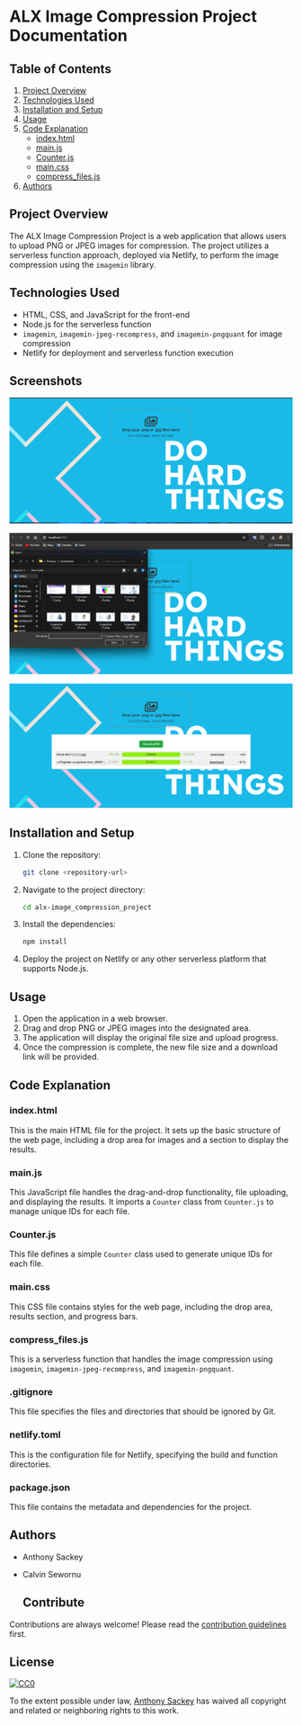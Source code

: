 # ALX Image Compression Project Documentation

## Table of Contents

1. [Project Overview](#project-overview)
2. [Technologies Used](#technologies-used)
3. [Installation and Setup](#installation-and-setup)
4. [Usage](#usage)
5. [Code Explanation](#code-explanation)
    - [index.html](#indexhtml)
    - [main.js](#mainjs)
    - [Counter.js](#counterjs)
    - [main.css](#maincss)
    - [compress_files.js](#compress_filesjs)
6. [Authors](#authors)

## Project Overview

The ALX Image Compression Project is a web application that allows users to upload PNG or JPEG images for compression. The project utilizes a serverless function approach, deployed via Netlify, to perform the image compression using the `imagemin` library.

## Technologies Used

- HTML, CSS, and JavaScript for the front-end
- Node.js for the serverless function
- `imagemin`, `imagemin-jpeg-recompress`, and `imagemin-pngquant` for image compression
- Netlify for deployment and serverless function execution

## Screenshots
![Screenshot](https://github.com/Anthony-cloud-1/alx-image_compression_project/blob/main/main/img/imagecompress1.png)

![Screenshot](https://github.com/Anthony-cloud-1/alx-image_compression_project/blob/main/main/img/imagecompress2.png)

![Screenshot](https://github.com/Anthony-cloud-1/alx-image_compression_project/blob/main/main/img/imagecompress3.png)

## Installation and Setup

1. Clone the repository:
   ```sh
   git clone <repository-url>
   ```
2. Navigate to the project directory:
   ```sh
   cd alx-image_compression_project
   ```
3. Install the dependencies:
   ```sh
   npm install
   ```
4. Deploy the project on Netlify or any other serverless platform that supports Node.js.

## Usage

1. Open the application in a web browser.
2. Drag and drop PNG or JPEG images into the designated area.
3. The application will display the original file size and upload progress.
4. Once the compression is complete, the new file size and a download link will be provided.

## Code Explanation

### index.html

This is the main HTML file for the project. It sets up the basic structure of the web page, including a drop area for images and a section to display the results.


### main.js

This JavaScript file handles the drag-and-drop functionality, file uploading, and displaying the results. It imports a `Counter` class from `Counter.js` to manage unique IDs for each file.


### Counter.js

This file defines a simple `Counter` class used to generate unique IDs for each file.


### main.css

This CSS file contains styles for the web page, including the drop area, results section, and progress bars.


### compress_files.js

This is a serverless function that handles the image compression using `imagemin`, `imagemin-jpeg-recompress`, and `imagemin-pngquant`.


### .gitignore

This file specifies the files and directories that should be ignored by Git.


### netlify.toml

This is the configuration file for Netlify, specifying the build and function directories.


### package.json

This file contains the metadata and dependencies for the project.


## Authors

- Anthony Sackey
- Calvin Sewornu

  ## Contribute

Contributions are always welcome!
Please read the [contribution guidelines](CONTRIBUTE.md) first.

## License

[![CC0](https://licensebuttons.net/p/zero/1.0/88x31.png)](https://creativecommons.org/publicdomain/zero/1.0/)

To the extent possible under law, [Anthony Sackey](https://github.com/Anthony-cloud-1) has waived all copyright and related or neighboring rights to this work.
